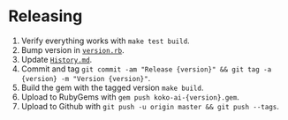 Releasing
=========

 1. Verify everything works with `make test build`.
 2. Bump version in [`version.rb`](https://github.com/itskoko/koko-ai-ruby/blob/master/lib/koko/version.rb).
 3. Update [`History.md`](https://github.com/itskoko/koko-ai-ruby/blob/master/History.md).
 4. Commit and tag `git commit -am "Release {version}" && git tag -a {version} -m "Version {version}"`.
 5. Build the gem with the tagged version `make build`.
 6. Upload to RubyGems with `gem push koko-ai-{version}.gem`.
 7. Upload to Github with `git push -u origin master && git push --tags`.
